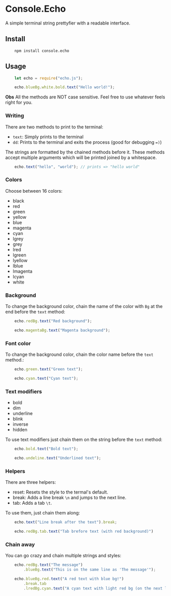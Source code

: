 # Console.Echo
A simple terminal string prettyfier with a readable interface.

## Install
```
    npm install console.echo
```

## Usage
```js
    let echo = require("echo.js");

    echo.blueBg.white.bold.text("Hello world!");
```

__Obs__ All the methods are NOT case sensitive. Feel free to use whatever feels right for you.

### Writing

There are two methods to print to the terminal:

+ `text`: Simply prints to the terminal
+ `dd`:   Prints to the terminal and exits the process (good for debugging `=)`)

The strings are formatted by the chained methods before it.
These methods accept multiple arguments which will be printed joined by a whitespace.

```js
    echo.text("hello", "world"); // prints => "hello world"
```

### Colors

Choose between 16 colors:

+ black
+ red
+ green
+ yellow
+ blue
+ magenta
+ cyan
+ lgrey
+ grey
+ lred
+ lgreen
+ lyellow
+ lblue
+ lmagenta
+ lcyan
+ white

### Background
To change the background color, chain the name of the color with `Bg` at the end before the `text` method:

```js
    echo.redBg.text("Red background");

    echo.magentaBg.text("Magenta background");
```

### Font color
To change the background color, chain the color name before the `text` method.:

```js
    echo.green.text("Green text");

    echo.cyan.text("Cyan text");
```

### Text modifiers

+ bold
+ dim
+ underline
+ blink
+ inverse
+ hidden

To use text modifiers just chain them on the string before the `text` method:
```js
    echo.bold.text("Bold text");

    echo.undeline.text("Underlined text");
```

### Helpers

There are three helpers:

+ reset: Resets the style to the termal's default.
+ break: Adds a line break `\n` and jumps to the next line.
+ tab:   Adds a tab `\t`.

To use them, just chain them along:
```js
    echo.text("Line break after the text").break;

    echo.redBg.tab.text("Tab brefore text (with red background)")
```

### Chain away
You can go crazy and chain multiple strings and styles:
```js
    echo.redBg.text("The message")
        .blueBg.text("This is on the same line as 'The message'");

    echo.blueBg.red.text("A red text with blue bg!")
        .break.tab
        .lredBg.cyan.text("A cyan text with light red bg (on the next line)!");
```
